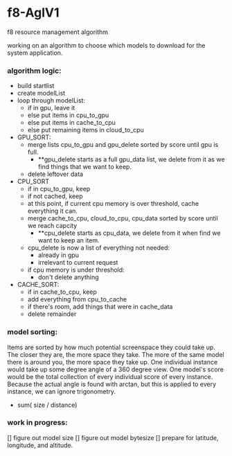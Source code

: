 # f8-AglV1
f8 resource management algorithm

working on an algorithm to choose which models to download for the system application.

### algorithm logic:
- build startlist
- create modelList
- loop through modelList:
  - if in gpu, leave it
  - else put items in cpu_to_gpu
  - else put items in cache_to_cpu
  - else put remaining items in cloud_to_cpu
- GPU_SORT:
  - merge lists cpu_to_gpu and gpu_delete sorted by score until gpu is full.
    - **gpu_delete starts as a full gpu_data list, we delete from it as we find things that we want to keep.
  - delete leftover data
- CPU_SORT
  - if in cpu_to_gpu, keep
  - if not cached, keep
  - at this point, if current cpu memory is over threshold, cache everything it can.
  - merge cache_to_cpu, cloud_to_cpu, cpu_data sorted by score until we reach capcity
    - **cpu_delete starts as cpu_data, we delete from it when find we want to keep an item.
  - cpu_delete is now a list of everything not needed:
    - already in gpu
    - irrelevant to current request
  - if cpu memory is under threshold:
    - don't delete anything
- CACHE_SORT:
  - if in cache_to_cpu, keep
  - add everything from cpu_to_cache
  - if there's room, add things that were in cache_data
  - delete remainder
  
### model sorting:
Items are sorted by how much potential screenspace they could take up. 
The closer they are, the more space they take. The more of the same model there is around you, the more space they take up.
One individual instance would take up some degree angle of a 360 degree view. 
One model's score would be the total collection of every individual score of every instance.
Because the actual angle is found with arctan, but this is applied to every instance, we can ignore trigonometry. 
- sum( size / distance)

### work in progress:
[] figure out model size
[] figure out model bytesize
[] prepare for latitude, longitude, and altitude.
